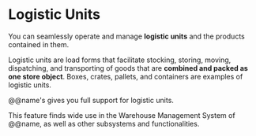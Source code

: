 # Logistic Units

You can seamlessly operate and manage **logistic units** and the products contained in them.  

Logistic units are load forms that facilitate stocking, storing, moving, dispatching, and transporting of goods that are **combined and packed as one store object**. 
Boxes, crates, pallets, and containers are examples of logistic units.   

@@name's gives you full support for logistic units. 

This feature finds wide use in the Warehouse Management System of @@name, as well as other subsystems and functionalities.  
